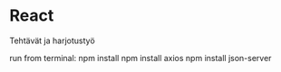 # React
Tehtävät ja harjotustyö


run from terminal:
npm install
npm install axios
npm install json-server